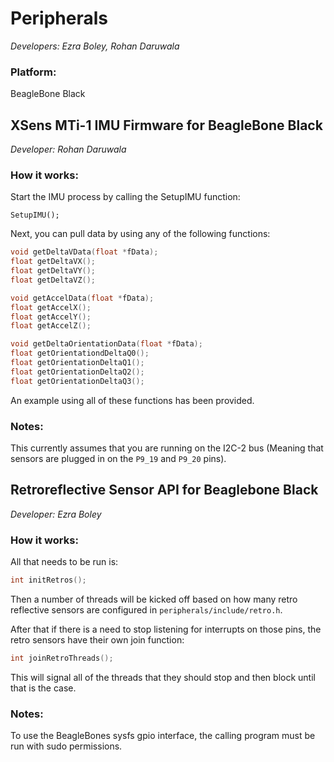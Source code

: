 # Peripherals
*Developers: Ezra Boley, Rohan Daruwala*

### Platform:
BeagleBone Black

## XSens MTi-1 IMU Firmware for BeagleBone Black
*Developer: Rohan Daruwala*
	
### How it works:
	
Start the IMU process by calling the SetupIMU function:
	
```
SetupIMU();
```
	
Next, you can pull data by using any of the following functions:

```C
void getDeltaVData(float *fData);
float getDeltaVX();
float getDeltaVY();
float getDeltaVZ();

void getAccelData(float *fData);
float getAccelX();
float getAccelY();
float getAccelZ();

void getDeltaOrientationData(float *fData);
float getOrientationdDeltaQ0();
float getOrientationDeltaQ1();
float getOrientationDeltaQ2();
float getOrientationDeltaQ3();
```

An example using all of these functions has been provided. 


### Notes:

This currently assumes that you are running on the I2C-2 bus (Meaning that sensors are plugged in on the `P9_19` and `P9_20` pins).


## Retroreflective Sensor API for Beaglebone Black
*Developer: Ezra Boley*

### How it works:

All that needs to be run is:
```C
int initRetros();
```

Then a number of threads will be kicked off based on how many retro
reflective sensors are configured in `peripherals/include/retro.h`.

After that if there is a need to stop listening for interrupts on those
pins, the retro sensors have their own join function:

```C
int joinRetroThreads();
```

This will signal all of the threads that they should stop and then block
    until that is the case.


### Notes:

To use the BeagleBones sysfs gpio interface, the calling program must be run
    with sudo permissions.

